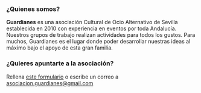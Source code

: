 ### ¿Quienes somos?

**Guardianes** es una asociación Cultural de Ocio Alternativo de Sevilla establecida en 2010 con experiencia en eventos por toda Andalucía. Nuestros grupos de trabajo realizan actividades para todos los gustos. Para muchos, Guardianes es el lugar donde poder desarrollar nuestras ideas al máximo bajo el apoyo de esta gran familia.

### ¿Quieres apuntarte a la asociación?

Rellena [este formulario](https://docs.google.com/forms/d/e/1FAIpQLSfl-4GADkcibRnVLn7jKeGfjrSvZmuHe32QWaY3YbTV-9VW5g/viewform?c=0&w=1&e=ATO4acoCKdGCeZS052mtU-ri_Lq3U4oIbYOV0_13rPS5rOlttxoBMnytFz5miBU3oaP1e6pfgiwjIUFSmKLpuQ&s=1) o escribe un correo a asociacion.guardianes@gmail.com
